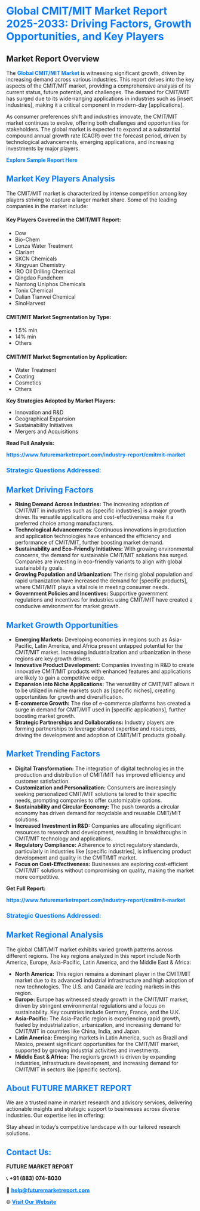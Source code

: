 <h1 style="color: #007BFF;">Global CMIT/MIT Market Report 2025-2033: Driving Factors, Growth Opportunities, and Key Players</h1>

<section id="overview">
<h2>Market Report Overview</h2>
<p>The <a href="https://www.futuremarketreport.com/industry-report/cmitmit-market" style="color: #007BFF; text-decoration: none;"><strong>Global CMIT/MIT Market</strong></a> is witnessing significant growth, driven by increasing demand across various industries. This report delves into the key aspects of the CMIT/MIT market, providing a comprehensive analysis of its current status, future potential, and challenges. The demand for CMIT/MIT has surged due to its wide-ranging applications in industries such as [insert industries], making it a critical component in modern-day [applications].</p>
<p>As consumer preferences shift and industries innovate, the CMIT/MIT market continues to evolve, offering both challenges and opportunities for stakeholders. The global market is expected to expand at a substantial compound annual growth rate (CAGR) over the forecast period, driven by technological advancements, emerging applications, and increasing investments by major players.</p>
</section>

<section id="overview">
<p><a href="https://www.futuremarketreport.com/request-sample/reportId=46773" style="color: #007BFF; text-decoration: none;"><strong>Explore Sample Report Here</strong></a></p>
</section>

<section id="key-players">
<h2 style="color: #007BFF;">Market Key Players Analysis</h2>
<p>The CMIT/MIT market is characterized by intense competition among key players striving to capture a larger market share. Some of the leading companies in the market include:</p>
<h4>Key Players Covered in the CMIT/MIT Report:</h4>
<ul><li>Dow</li><li>Bio-Chem</li><li>Lonza Water Treatment</li><li>Clariant</li><li>SKCN Chemicals</li><li>Xingyuan Chemistry</li><li>IRO Oil Drilling Chemical</li><li>Qingdao Fundchem</li><li>Nantong Uniphos Chemicals</li><li>Tonix Chemical</li><li>Dalian Tianwei Chemical</li><li>SinoHarvest</li></ul>
<h4>CMIT/MIT Market Segmentation by Type:</h4>
<ul><li>1.5% min</li><li>14% min</li><li>Others</li></ul>

<h4>CMIT/MIT Market Segmentation by Application:</h4>
<ul><li>Water Treatment</li><li>Coating</li><li>Cosmetics</li><li>Others</li></ul>
<p><strong>Key Strategies Adopted by Market Players:</strong></p>
<ul>
<li>Innovation and R&D</li>
<li>Geographical Expansion</li>
<li>Sustainability Initiatives</li>
<li>Mergers and Acquisitions</li>
</ul>
</section>

<section>
<p><strong>Read Full Analysis: </strong></p><a href="https://www.futuremarketreport.com/industry-report/cmitmit-market" style="color: #007BFF; text-decoration: none;"><strong>https://www.futuremarketreport.com/industry-report/cmitmit-market</strong></a>
<h3 style="color: #007BFF;">Strategic Questions Addressed:</h3>
</section>

<section id="driving-factors">
<h2 style="color: #007BFF;">Market Driving Factors</h2>
<ul>
<li><strong>Rising Demand Across Industries:</strong> The increasing adoption of CMIT/MIT in industries such as [specific industries] is a major growth driver. Its versatile applications and cost-effectiveness make it a preferred choice among manufacturers.</li>
<li><strong>Technological Advancements:</strong> Continuous innovations in production and application technologies have enhanced the efficiency and performance of CMIT/MIT, further boosting market demand.</li>
<li><strong>Sustainability and Eco-Friendly Initiatives:</strong> With growing environmental concerns, the demand for sustainable CMIT/MIT solutions has surged. Companies are investing in eco-friendly variants to align with global sustainability goals.</li>
<li><strong>Growing Population and Urbanization:</strong> The rising global population and rapid urbanization have increased the demand for [specific products], where CMIT/MIT plays a vital role in meeting consumer needs.</li>
<li><strong>Government Policies and Incentives:</strong> Supportive government regulations and incentives for industries using CMIT/MIT have created a conducive environment for market growth.</li>
</ul>
</section>

<section id="growth-opportunities">
<h2 style="color: #007BFF;">Market Growth Opportunities</h2>
<ul>
<li><strong>Emerging Markets:</strong> Developing economies in regions such as Asia-Pacific, Latin America, and Africa present untapped potential for the CMIT/MIT market. Increasing industrialization and urbanization in these regions are key growth drivers.</li>
<li><strong>Innovative Product Development:</strong> Companies investing in R&D to create innovative CMIT/MIT products with enhanced features and applications are likely to gain a competitive edge.</li>
<li><strong>Expansion into Niche Applications:</strong> The versatility of CMIT/MIT allows it to be utilized in niche markets such as [specific niches], creating opportunities for growth and diversification.</li>
<li><strong>E-commerce Growth:</strong> The rise of e-commerce platforms has created a surge in demand for CMIT/MIT used in [specific applications], further boosting market growth.</li>
<li><strong>Strategic Partnerships and Collaborations:</strong> Industry players are forming partnerships to leverage shared expertise and resources, driving the development and adoption of CMIT/MIT products globally.</li>
</ul>
</section>

<section id="trending-factors">
<h2 style="color: #007BFF;">Market Trending Factors</h2>
<ul>
<li><strong>Digital Transformation:</strong> The integration of digital technologies in the production and distribution of CMIT/MIT has improved efficiency and customer satisfaction.</li>
<li><strong>Customization and Personalization:</strong> Consumers are increasingly seeking personalized CMIT/MIT solutions tailored to their specific needs, prompting companies to offer customizable options.</li>
<li><strong>Sustainability and Circular Economy:</strong> The push towards a circular economy has driven demand for recyclable and reusable CMIT/MIT solutions.</li>
<li><strong>Increased Investment in R&D:</strong> Companies are allocating significant resources to research and development, resulting in breakthroughs in CMIT/MIT technology and applications.</li>
<li><strong>Regulatory Compliance:</strong> Adherence to strict regulatory standards, particularly in industries like [specific industries], is influencing product development and quality in the CMIT/MIT market.</li>
<li><strong>Focus on Cost-Effectiveness:</strong> Businesses are exploring cost-efficient CMIT/MIT solutions without compromising on quality, making the market more competitive.</li>
</ul>
</section>

<section>
<p><strong>Get Full Report: </strong></p><a href="https://www.futuremarketreport.com/industry-report/cmitmit-market" style="color: #007BFF; text-decoration: none;"><strong>https://www.futuremarketreport.com/industry-report/cmitmit-market</strong></a>
<h3 style="color: #007BFF;">Strategic Questions Addressed:</h3>
</section>


<section id="regional-analysis">
<h2 style="color: #007BFF;">Market Regional Analysis</h2>
<p>The global CMIT/MIT market exhibits varied growth patterns across different regions. The key regions analyzed in this report include North America, Europe, Asia-Pacific, Latin America, and the Middle East & Africa:</p>
<ul>
<li><strong>North America:</strong> This region remains a dominant player in the CMIT/MIT market due to its advanced industrial infrastructure and high adoption of new technologies. The U.S. and Canada are leading markets in this region.</li>
<li><strong>Europe:</strong> Europe has witnessed steady growth in the CMIT/MIT market, driven by stringent environmental regulations and a focus on sustainability. Key countries include Germany, France, and the U.K.</li>
<li><strong>Asia-Pacific:</strong> The Asia-Pacific region is experiencing rapid growth, fueled by industrialization, urbanization, and increasing demand for CMIT/MIT in countries like China, India, and Japan.</li>
<li><strong>Latin America:</strong> Emerging markets in Latin America, such as Brazil and Mexico, present significant opportunities for the CMIT/MIT market, supported by growing industrial activities and investments.</li>
<li><strong>Middle East & Africa:</strong> The region’s growth is driven by expanding industries, infrastructure development, and increasing demand for CMIT/MIT in sectors like [specific sectors].</li>
</ul>
</section>

<footer>
<h2 style="color: #007BFF;">About FUTURE MARKET REPORT</h2>
<p>We are a trusted name in market research and advisory services, delivering actionable insights and strategic support to businesses across diverse industries. Our expertise lies in offering:</p>

<p>Stay ahead in today’s competitive landscape with our tailored research solutions.</p>

<h2 style="color: #007BFF;">Contact Us:</h2>
<p><strong>FUTURE MARKET REPORT</strong></p>
<p>📞 <strong>+91 (883) 074-8030</strong></p>
<p>📧 <strong><a href="mailto:help@futuremarketreport.com" style="color: #007BFF;">help@futuremarketreport.com</a></strong></p>
<p>🌐 <strong><a href="https://www.futuremarketreport.com/" style="color: #007BFF;">Visit Our Website</a></strong></p>
</footer>